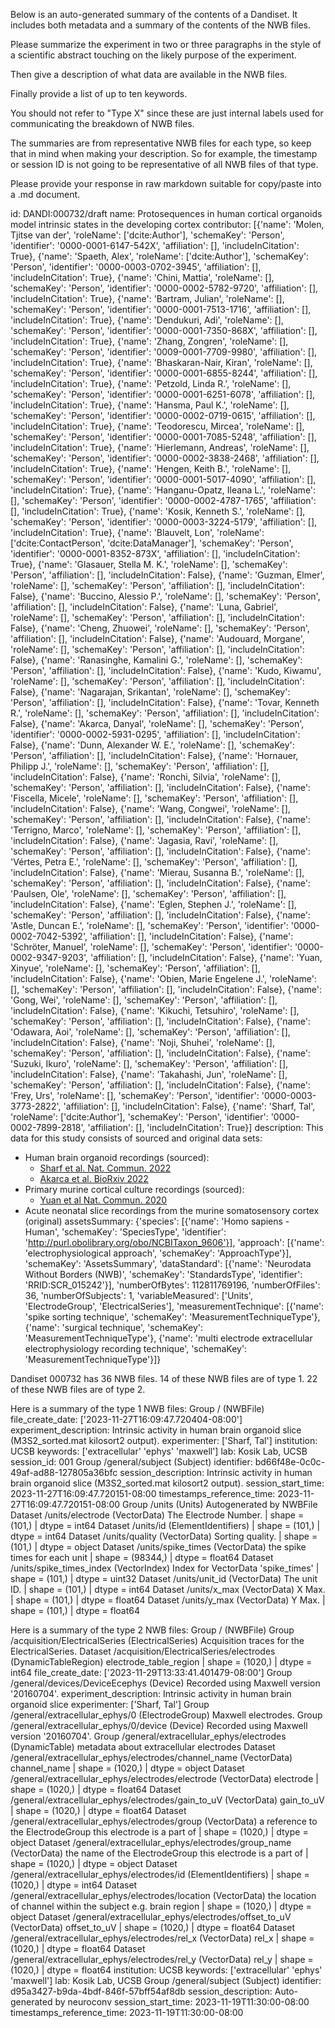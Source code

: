 
Below is an auto-generated summary of the contents of a Dandiset. It includes both metadata and a summary of the contents of the NWB files.

Please summarize the experiment in two or three paragraphs in the style of a scientific abstract touching on the likely purpose of the experiment.

Then give a description of what data are available in the NWB files.

Finally provide a list of up to ten keywords.

You should not refer to "Type X" since these are just internal labels used for communicating the breakdown of NWB files.

The summaries are from representative NWB files for each type, so keep that in mind when making your description. So for example, the timestamp or session ID is not going to be representative of all NWB files of that type.

Please provide your response in raw markdown suitable for copy/paste into a .md document.


id: DANDI:000732/draft
name: Protosequences in human cortical organoids model intrinsic states in the developing cortex
contributor: [{'name': 'Molen, Tjitse van der', 'roleName': ['dcite:Author'], 'schemaKey': 'Person', 'identifier': '0000-0001-6147-542X', 'affiliation': [], 'includeInCitation': True}, {'name': 'Spaeth, Alex', 'roleName': ['dcite:Author'], 'schemaKey': 'Person', 'identifier': '0000-0003-0702-3945', 'affiliation': [], 'includeInCitation': True}, {'name': 'Chini, Mattia', 'roleName': [], 'schemaKey': 'Person', 'identifier': '0000-0002-5782-9720', 'affiliation': [], 'includeInCitation': True}, {'name': 'Bartram, Julian', 'roleName': [], 'schemaKey': 'Person', 'identifier': '0000-0001-7513-1716', 'affiliation': [], 'includeInCitation': True}, {'name': 'Dendukuri, Adi', 'roleName': [], 'schemaKey': 'Person', 'identifier': '0000-0001-7350-868X', 'affiliation': [], 'includeInCitation': True}, {'name': 'Zhang, Zongren', 'roleName': [], 'schemaKey': 'Person', 'identifier': '0009-0001-7709-9980', 'affiliation': [], 'includeInCitation': True}, {'name': 'Bhaskaran-Nair, Kiran', 'roleName': [], 'schemaKey': 'Person', 'identifier': '0000-0001-6855-8244', 'affiliation': [], 'includeInCitation': True}, {'name': 'Petzold, Linda R.', 'roleName': [], 'schemaKey': 'Person', 'identifier': '0000-0001-6251-6078', 'affiliation': [], 'includeInCitation': True}, {'name': 'Hansma, Paul K.', 'roleName': [], 'schemaKey': 'Person', 'identifier': '0000-0002-0719-0615', 'affiliation': [], 'includeInCitation': True}, {'name': 'Teodorescu, Mircea', 'roleName': [], 'schemaKey': 'Person', 'identifier': '0000-0001-7085-5248', 'affiliation': [], 'includeInCitation': True}, {'name': 'Hierlemann, Andreas', 'roleName': [], 'schemaKey': 'Person', 'identifier': '0000-0002-3838-2468', 'affiliation': [], 'includeInCitation': True}, {'name': 'Hengen, Keith B.', 'roleName': [], 'schemaKey': 'Person', 'identifier': '0000-0001-5017-4090', 'affiliation': [], 'includeInCitation': True}, {'name': 'Hanganu-Opatz, Ileana L.', 'roleName': [], 'schemaKey': 'Person', 'identifier': '0000-0002-4787-1765', 'affiliation': [], 'includeInCitation': True}, {'name': 'Kosik, Kenneth S.', 'roleName': [], 'schemaKey': 'Person', 'identifier': '0000-0003-3224-5179', 'affiliation': [], 'includeInCitation': True}, {'name': 'Blauvelt, Lon', 'roleName': ['dcite:ContactPerson', 'dcite:DataManager'], 'schemaKey': 'Person', 'identifier': '0000-0001-8352-873X', 'affiliation': [], 'includeInCitation': True}, {'name': 'Glasauer, Stella M. K.', 'roleName': [], 'schemaKey': 'Person', 'affiliation': [], 'includeInCitation': False}, {'name': 'Guzman, Elmer', 'roleName': [], 'schemaKey': 'Person', 'affiliation': [], 'includeInCitation': False}, {'name': 'Buccino, Alessio P.', 'roleName': [], 'schemaKey': 'Person', 'affiliation': [], 'includeInCitation': False}, {'name': 'Luna, Gabriel', 'roleName': [], 'schemaKey': 'Person', 'affiliation': [], 'includeInCitation': False}, {'name': 'Cheng, Zhuowei', 'roleName': [], 'schemaKey': 'Person', 'affiliation': [], 'includeInCitation': False}, {'name': 'Audouard, Morgane', 'roleName': [], 'schemaKey': 'Person', 'affiliation': [], 'includeInCitation': False}, {'name': 'Ranasinghe, Kamalini G.', 'roleName': [], 'schemaKey': 'Person', 'affiliation': [], 'includeInCitation': False}, {'name': 'Kudo, Kiwamu', 'roleName': [], 'schemaKey': 'Person', 'affiliation': [], 'includeInCitation': False}, {'name': 'Nagarajan, Srikantan', 'roleName': [], 'schemaKey': 'Person', 'affiliation': [], 'includeInCitation': False}, {'name': 'Tovar, Kenneth R.', 'roleName': [], 'schemaKey': 'Person', 'affiliation': [], 'includeInCitation': False}, {'name': 'Akarca, Danyal', 'roleName': [], 'schemaKey': 'Person', 'identifier': '0000-0002-5931-0295', 'affiliation': [], 'includeInCitation': False}, {'name': 'Dunn, Alexander W. E.', 'roleName': [], 'schemaKey': 'Person', 'affiliation': [], 'includeInCitation': False}, {'name': 'Hornauer, Philipp J.', 'roleName': [], 'schemaKey': 'Person', 'affiliation': [], 'includeInCitation': False}, {'name': 'Ronchi, Silvia', 'roleName': [], 'schemaKey': 'Person', 'affiliation': [], 'includeInCitation': False}, {'name': 'Fiscella, Micele', 'roleName': [], 'schemaKey': 'Person', 'affiliation': [], 'includeInCitation': False}, {'name': 'Wang, Congwei', 'roleName': [], 'schemaKey': 'Person', 'affiliation': [], 'includeInCitation': False}, {'name': 'Terrigno, Marco', 'roleName': [], 'schemaKey': 'Person', 'affiliation': [], 'includeInCitation': False}, {'name': 'Jagasia, Ravi', 'roleName': [], 'schemaKey': 'Person', 'affiliation': [], 'includeInCitation': False}, {'name': 'Vértes, Petra E.', 'roleName': [], 'schemaKey': 'Person', 'affiliation': [], 'includeInCitation': False}, {'name': 'Mierau, Susanna B.', 'roleName': [], 'schemaKey': 'Person', 'affiliation': [], 'includeInCitation': False}, {'name': 'Paulsen, Ole', 'roleName': [], 'schemaKey': 'Person', 'affiliation': [], 'includeInCitation': False}, {'name': 'Eglen, Stephen J.', 'roleName': [], 'schemaKey': 'Person', 'affiliation': [], 'includeInCitation': False}, {'name': 'Astle, Duncan E.', 'roleName': [], 'schemaKey': 'Person', 'identifier': '0000-0002-7042-5392', 'affiliation': [], 'includeInCitation': False}, {'name': 'Schröter, Manuel', 'roleName': [], 'schemaKey': 'Person', 'identifier': '0000-0002-9347-9203', 'affiliation': [], 'includeInCitation': False}, {'name': 'Yuan, Xinyue', 'roleName': [], 'schemaKey': 'Person', 'affiliation': [], 'includeInCitation': False}, {'name': 'Obien, Marie Engelene J.', 'roleName': [], 'schemaKey': 'Person', 'affiliation': [], 'includeInCitation': False}, {'name': 'Gong, Wei', 'roleName': [], 'schemaKey': 'Person', 'affiliation': [], 'includeInCitation': False}, {'name': 'Kikuchi, Tetsuhiro', 'roleName': [], 'schemaKey': 'Person', 'affiliation': [], 'includeInCitation': False}, {'name': 'Odawara, Aoi', 'roleName': [], 'schemaKey': 'Person', 'affiliation': [], 'includeInCitation': False}, {'name': 'Noji, Shuhei', 'roleName': [], 'schemaKey': 'Person', 'affiliation': [], 'includeInCitation': False}, {'name': 'Suzuki, Ikuro', 'roleName': [], 'schemaKey': 'Person', 'affiliation': [], 'includeInCitation': False}, {'name': 'Takahashi, Jun', 'roleName': [], 'schemaKey': 'Person', 'affiliation': [], 'includeInCitation': False}, {'name': 'Frey, Urs', 'roleName': [], 'schemaKey': 'Person', 'identifier': '0000-0003-3773-2822', 'affiliation': [], 'includeInCitation': False}, {'name': 'Sharf, Tal', 'roleName': ['dcite:Author'], 'schemaKey': 'Person', 'identifier': '0000-0002-7899-2818', 'affiliation': [], 'includeInCitation': True}]
description: This data for this study consists of sourced and original data sets:
 - Human brain organoid recordings (sourced):
   - [Sharf et al. Nat. Commun. 2022](https://doi.org/10.1038/s41467-022-32115-4)
   - [Akarca et al. BioRxiv 2022](https://doi.org/10.1101/2022.03.09.483605)
 - Primary murine cortical culture recordings (sourced):
   - [Yuan et al Nat. Commun. 2020](https://doi.org/10.1038/s41467-020-18620-4)
 - Acute neonatal slice recordings from the murine somatosensory cortex (original)
assetsSummary: {'species': [{'name': 'Homo sapiens - Human', 'schemaKey': 'SpeciesType', 'identifier': 'http://purl.obolibrary.org/obo/NCBITaxon_9606'}], 'approach': [{'name': 'electrophysiological approach', 'schemaKey': 'ApproachType'}], 'schemaKey': 'AssetsSummary', 'dataStandard': [{'name': 'Neurodata Without Borders (NWB)', 'schemaKey': 'StandardsType', 'identifier': 'RRID:SCR_015242'}], 'numberOfBytes': 112811769196, 'numberOfFiles': 36, 'numberOfSubjects': 1, 'variableMeasured': ['Units', 'ElectrodeGroup', 'ElectricalSeries'], 'measurementTechnique': [{'name': 'spike sorting technique', 'schemaKey': 'MeasurementTechniqueType'}, {'name': 'surgical technique', 'schemaKey': 'MeasurementTechniqueType'}, {'name': 'multi electrode extracellular electrophysiology recording technique', 'schemaKey': 'MeasurementTechniqueType'}]}

Dandiset 000732 has 36 NWB files.
14 of these NWB files are of type 1.
22 of these NWB files are of type 2.


Here is a summary of the type 1 NWB files:
  Group / (NWBFile) 
  file_create_date: ['2023-11-27T16:09:47.720404-08:00']
  experiment_description: Intrinsic activity in human brain organoid slice (M3S2_sorted.mat kilosort2 output).
  experimenter: ['Sharf, Tal']
  institution: UCSB
  keywords: ['extracellular' 'ephys' 'maxwell']
  lab: Kosik Lab, UCSB
  session_id: 001
  Group /general/subject (Subject) 
  identifier: bd66f48e-0c0c-49af-ad88-127805a36bfc
  session_description: Intrinsic activity in human brain organoid slice (M3S2_sorted.mat kilosort2 output).
  session_start_time: 2023-11-27T16:09:47.720151-08:00
  timestamps_reference_time: 2023-11-27T16:09:47.720151-08:00
  Group /units (Units) Autogenerated by NWBFile
  Dataset /units/electrode (VectorData) The Electrode Number. | shape = (101,) | dtype = int64
  Dataset /units/id (ElementIdentifiers)  | shape = (101,) | dtype = int64
  Dataset /units/quality (VectorData) Sorting quality. | shape = (101,) | dtype = object
  Dataset /units/spike_times (VectorData) the spike times for each unit | shape = (98344,) | dtype = float64
  Dataset /units/spike_times_index (VectorIndex) Index for VectorData 'spike_times' | shape = (101,) | dtype = uint32
  Dataset /units/unit_id (VectorData) The unit ID. | shape = (101,) | dtype = int64
  Dataset /units/x_max (VectorData) X Max. | shape = (101,) | dtype = float64
  Dataset /units/y_max (VectorData) Y Max. | shape = (101,) | dtype = float64


Here is a summary of the type 2 NWB files:
  Group / (NWBFile) 
  Group /acquisition/ElectricalSeries (ElectricalSeries) Acquisition traces for the ElectricalSeries.
  Dataset /acquisition/ElectricalSeries/electrodes (DynamicTableRegion) electrode_table_region | shape = (1020,) | dtype = int64
  file_create_date: ['2023-11-29T13:33:41.401479-08:00']
  Group /general/devices/DeviceEcephys (Device) Recorded using Maxwell version '20160704'.
  experiment_description: Intrinsic activity in human brain organoid slice
  experimenter: ['Sharf, Tal']
  Group /general/extracellular_ephys/0 (ElectrodeGroup) Maxwell electrodes.
  Group /general/extracellular_ephys/0/device (Device) Recorded using Maxwell version '20160704'.
  Group /general/extracellular_ephys/electrodes (DynamicTable) metadata about extracellular electrodes
  Dataset /general/extracellular_ephys/electrodes/channel_name (VectorData) channel_name | shape = (1020,) | dtype = object
  Dataset /general/extracellular_ephys/electrodes/electrode (VectorData) electrode | shape = (1020,) | dtype = float64
  Dataset /general/extracellular_ephys/electrodes/gain_to_uV (VectorData) gain_to_uV | shape = (1020,) | dtype = float64
  Dataset /general/extracellular_ephys/electrodes/group (VectorData) a reference to the ElectrodeGroup this electrode is a part of | shape = (1020,) | dtype = object
  Dataset /general/extracellular_ephys/electrodes/group_name (VectorData) the name of the ElectrodeGroup this electrode is a part of | shape = (1020,) | dtype = object
  Dataset /general/extracellular_ephys/electrodes/id (ElementIdentifiers)  | shape = (1020,) | dtype = int64
  Dataset /general/extracellular_ephys/electrodes/location (VectorData) the location of channel within the subject e.g. brain region | shape = (1020,) | dtype = object
  Dataset /general/extracellular_ephys/electrodes/offset_to_uV (VectorData) offset_to_uV | shape = (1020,) | dtype = float64
  Dataset /general/extracellular_ephys/electrodes/rel_x (VectorData) rel_x | shape = (1020,) | dtype = float64
  Dataset /general/extracellular_ephys/electrodes/rel_y (VectorData) rel_y | shape = (1020,) | dtype = float64
  institution: UCSB
  keywords: ['extracellular' 'ephys' 'maxwell']
  lab: Kosik Lab, UCSB
  Group /general/subject (Subject) 
  identifier: d95a3427-b9da-4bdf-846f-57bff54af8db
  session_description: Auto-generated by neuroconv
  session_start_time: 2023-11-19T11:30:00-08:00
  timestamps_reference_time: 2023-11-19T11:30:00-08:00
